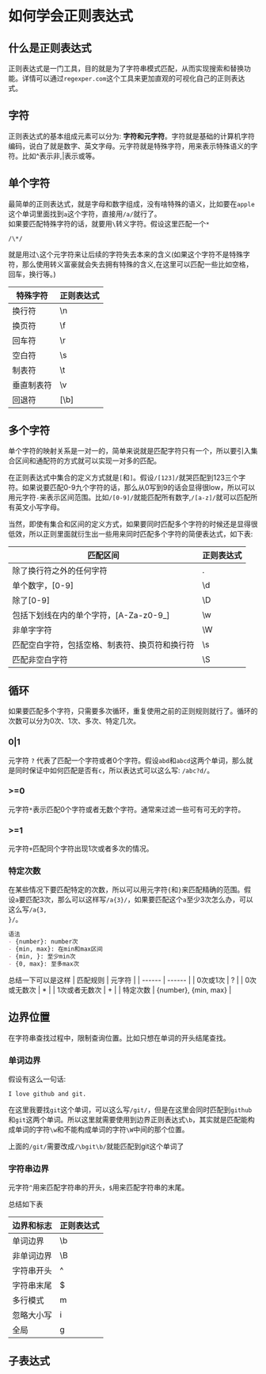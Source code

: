 # 如何学会正则表达式

## 什么是正则表达式

正则表达式是一门工具，目的就是为了字符串模式匹配，从而实现搜索和替换功能。详情可以通过`regexper.com`这个工具来更加直观的可视化自己的正则表达式。

## 字符

正则表达式的基本组成元素可以分为: <strong>字符和元字符</strong>。字符就是基础的计算机字符编码，说白了就是数字、英文字母。元字符就是特殊字符，用来表示特殊语义的字符。比如^表示非,|表示或等。

## 单个字符

最简单的正则表达式，就是字母和数字组成，没有啥特殊的语义，比如要在<code>apple</code>这个单词里面找到`a`这个字符，直接用<code>/a/</code>就行了。  
如果要匹配特殊字符的话，就要用`\`转义字符。假设这里匹配一个<code>*</code>  

```
/\*/
```

就是用过`\`这个元字符来让后续的字符失去本来的含义(如果这个字符不是特殊字符，那么使用转义富豪就会失去拥有特殊的含义,在这里可以匹配一些比如空格，回车，换行等。)

| 特殊字符 | 正则表达式 |
| ------ | ------ |
| 换行符 | \n |
| 换页符 | \f |
| 回车符 | \r |
| 空白符 | \s |
| 制表符 | \t |
| 垂直制表符 | \v |
| 回退符 | [\b] |


## 多个字符

单个字符的映射关系是一对一的，简单来说就是匹配字符只有一个，所以要引入集合区间和通配符的方式就可以实现一对多的匹配。  

在正则表达式中集合的定义方式就是`[`和`]`。假设<code>/[123]/</code>就哭匹配到123三个字符。如果说要匹配0-9九个字符的话，那么从0写到9的话会显得很low，所以可以用元字符`-`来表示区间范围。比如<code>/[0-9]/</code>就能匹配所有数字,<code>/[a-z]/</code>就可以匹配所有英文小写字母。  

当然，即使有集合和区间的定义方式，如果要同时匹配多个字符的时候还是显得很低效，所以正则里面就衍生出一些用来同时匹配多个字符的简便表达式，如下表: 

| 匹配区间 | 正则表达式 |
| ------ | ------ |
| 除了换行符之外的任何字符 | . |
| 单个数字，[0-9] | \d |
| 除了[0-9] | \D |
| 包括下划线在内的单个字符，[A-Za-z0-9_] | \w |
| 非单字字符 | \W |
| 匹配空白字符，包括空格、制表符、换页符和换行符 | \s |
| 匹配非空白字符 | \S |

## 循环

如果要匹配多个字符，只需要多次循环，重复使用之前的正则规则就行了。循环的次数可以分为0次、1次、多次、特定几次。

### 0|1

元字符 `?` 代表了匹配一个字符或者0个字符。假设`abd`和`abcd`这两个单词，那么就是同时保证中如何匹配是否有`c`，所以表达式可以这么写: <code>/abc?d/</code>。

### >=0

元字符`*`表示匹配0个字符或者无数个字符。通常来过滤一些可有可无的字符。

### >=1
元字符`+`匹配同个字符出现1次或者多次的情况。

### 特定次数
在某些情况下要匹配特定的次数，所以可以用元字符`{`和`}`来匹配精确的范围。假设`a`要匹配3次，那么可以这样写<code>/a{3}/</code>，如果要匹配这个`a`至少3次怎么办，可以这么写<code>/a{3, }/</code>。
```md
语法
- {number}: number次
- {min, max}: 在min和max区间
- {min, }: 至少min次
- {0, max}: 至多max次
```

总结一下可以是这样
| 匹配规则 | 元字符 |
| ------ | ------ |
| 0次或1次 | ? |
| 0次或无数次 | * |
| 1次或者无数次 | + |
| 特定次数 | {number}, {min, max} |


## 边界位置

在字符串查找过程中，限制查询位置。比如只想在单词的开头结尾查找。


### 单词边界
假设有这么一句话:

```
I love github and git.
```

在这里我要找`git`这个单词，可以这么写<code>/git/</code>，但是在这里会同时匹配到`github`和`git`这两个单词。所以这里就需要使用到边界正则表达式`\b`，其实就是匹配能构成单词的字符`\w`和不能构成单词的字符`\W`中间的那个位置。  

上面的<code>/git/</code>需要改成<code>/\bgit\b/</code>就能匹配到git这个单词了

### 字符串边界

元字符`^`用来匹配字符串的开头，`$`用来匹配字符串的末尾。  

总结如下表

| 边界和标志 | 正则表达式 |
| ------ | ------ |
| 单词边界 | \b |
| 非单词边界 | \B |
| 字符串开头 | ^ |
| 字符串末尾 | $ |
| 多行模式 | m |
| 忽略大小写 | i |
| 全局 | g |

##  子表达式